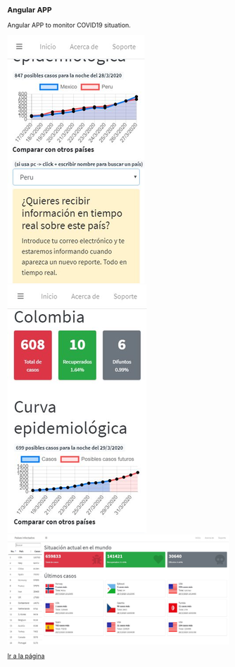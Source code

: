 ### Angular APP 

Angular APP to monitor COVID19 situation.

![Imagen 1](./src/assets/img/ss1.jpg)
![Imagen 2](./src/assets/img/ss2.jpg)
![Imagen 3](./src/assets/img/ss3.jpg)



[Ir a la página](https://covid19-reportes.herokuapp.com/)

